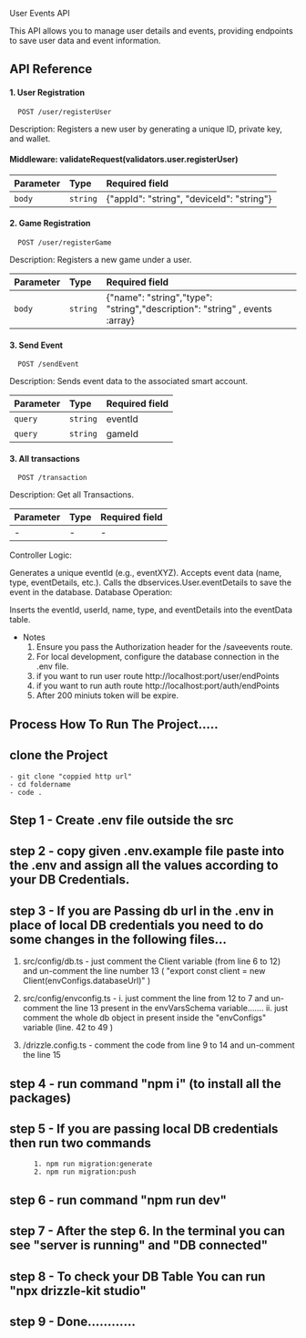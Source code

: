 User Events API

This API allows you to manage user details and events, providing endpoints to save user data and event information.


## API Reference

#### 1. User Registration


```http
  POST /user/registerUser
```
Description: Registers a new user by generating a unique ID, private key, and wallet.
#### Middleware: validateRequest(validators.user.registerUser)

| Parameter | Type     | Required field                |
| :-------- | :------- | :------------------------- |
| `body` | `string` | {"appId": "string", "deviceId": "string"}|

#### 2. Game Registration

```http
  POST /user/registerGame
```
Description: Registers a new game under a user.

| Parameter | Type     | Required field                       |
| :-------- | :------- | :-------------------------------- |
| `body`     | `string` | {"name": "string","type": "string","description": "string" , events :array}|

#### 3. Send Event

```http
  POST /sendEvent
```
Description: Sends event data to the associated smart account.

| Parameter | Type     | Required field                       |
| :-------- | :------- | :-------------------------------- |
| `query`     | `string` | eventId|
| `query`     | `string` | gameId|

#### 3. All transactions

```http
  POST /transaction
```
Description: Get all Transactions.

| Parameter | Type     | Required field                       |
| :-------- | :------- | :-------------------------------- |
| -     | - | -|


Controller Logic:

Generates a unique eventId (e.g., eventXYZ).
Accepts event data (name, type, eventDetails, etc.).
Calls the dbservices.User.eventDetails to save the event in the database.
Database Operation:

Inserts the eventId, userId, name, type, and eventDetails into the eventData table.


- Notes
  1. Ensure you pass the Authorization header for the /saveevents route.
  2. For local development, configure the database connection in the .env file.
  3. if you want to run user route http://localhost:port/user/endPoints
  4. if you want to run auth route http://localhost:port/auth/endPoints
  5. After 200 miniuts token will be expire.



## Process How To Run The Project.....

## clone the Project
    - git clone "coppied http url"
    - cd foldername
    - code .


## Step 1 - Create .env file outside the src

## step 2 - copy given .env.example file paste into the .env and assign all the values according to your DB Credentials.

## step 3 -  If you are Passing db url in the .env in place of local DB credentials you need to do some changes in the following files...
   1. src/config/db.ts - just comment the Client variable (from line 6 to 12) and un-comment the line number 13 ( "export const client = new Client(envConfigs.databaseUrl)" ) 

   2. src/config/envconfig.ts - 
      i. just comment the line from 12 to 7 and un-comment the line 13 present in the envVarsSchema variable.......
      ii. just comment the whole db object in present inside the "envConfigs" variable (line. 42 to 49 )
   3. /drizzle.config.ts - comment the code from line 9 to 14 and un-comment the line 15

## step 4 - run command "npm i" (to install all the packages)

## step 5 - If you are passing local DB credentials then run two commands 
          1. npm run migration:generate
          2. npm run migration:push   

## step 6 - run command "npm run dev"

## step 7 - After the step 6. In the terminal you can see "server is running" and "DB connected"

## step 8 - To check your DB Table You can run "npx drizzle-kit studio"

## step 9 - Done............       







